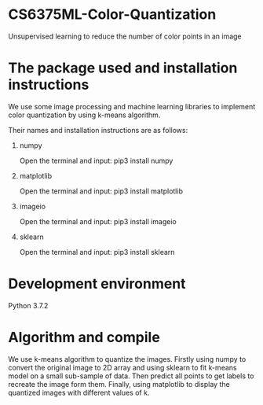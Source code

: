 # CS6375ML-Color-Quantization
Unsupervised learning to reduce the number of color points in an image

The package used and installation instructions
==============================================
We use some image processing and machine learning libraries to implement color quantization by using k-means algorithm.

Their names and installation instructions are as follows:
1. numpy
	
	Open the terminal and input: pip3 install numpy
2. matplotlib
	
	Open the terminal and input: pip3 install matplotlib
3. imageio
	
	Open the terminal and input: pip3 install imageio
4. sklearn
	
	Open the terminal and input: pip3 install sklearn

Development environment
=======================
Python 3.7.2

Algorithm and compile
=====================
We use k-means algorithm to quantize the images. Firstly using numpy to convert the original image to 2D array and using sklearn to fit k-means model on a small sub-sample of data. Then predict all points to get labels to recreate the image form them. Finally, using matplotlib to display the quantized images with different values of k.

